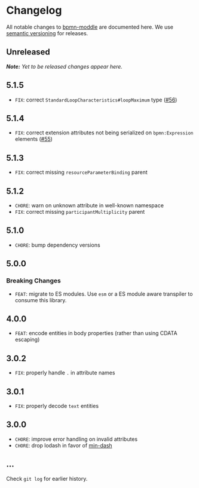 # Changelog

All notable changes to [bpmn-moddle](https://github.com/bpmn-io/bpmn-moddle) are documented here. We use [semantic versioning](http://semver.org/) for releases.

## Unreleased

___Note:__ Yet to be released changes appear here._

## 5.1.5

* `FIX`: correct `StandardLoopCharacteristics#loopMaximum` type ([#56](https://github.com/bpmn-io/bpmn-moddle/issues/56))

## 5.1.4

* `FIX`: correct extension attributes not being serialized on `bpmn:Expression` elements ([#55](https://github.com/bpmn-io/bpmn-moddle/issues/55))

## 5.1.3

* `FIX`: correct missing `resourceParameterBinding` parent

## 5.1.2

* `CHORE`: warn on unknown attribute in well-known namespace
* `FIX`: correct missing `participantMultiplicity` parent

## 5.1.0

* `CHORE`: bump dependency versions

## 5.0.0

### Breaking Changes

* `FEAT`: migrate to ES modules. Use `esm` or a ES module aware transpiler to consume this library.

## 4.0.0

* `FEAT`: encode entities in body properties (rather than using CDATA escaping)

## 3.0.2

* `FIX`: properly handle `.` in attribute names

## 3.0.1

* `FIX`: properly decode `text` entities

## 3.0.0

* `CHORE`: improve error handling on invalid attributes
* `CHORE`: drop lodash in favor of [min-dash](https://github.com/bpmn-io/min-dash)

## ...

Check `git log` for earlier history.